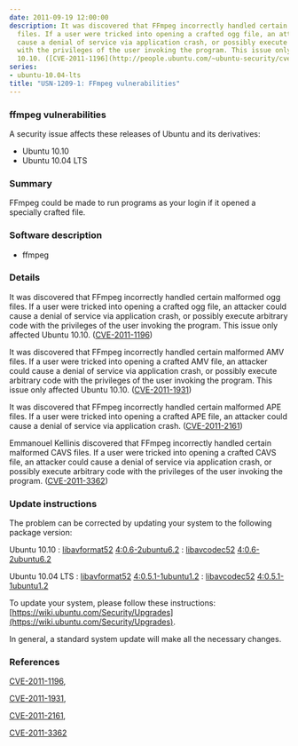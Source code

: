 ```yaml
---
date: 2011-09-19 12:00:00
description: It was discovered that FFmpeg incorrectly handled certain malformed ogg
  files. If a user were tricked into opening a crafted ogg file, an attacker could
  cause a denial of service via application crash, or possibly execute arbitrary code
  with the privileges of the user invoking the program. This issue only affected Ubuntu
  10.10. ([CVE-2011-1196](http://people.ubuntu.com/~ubuntu-security/cve/CVE-2011-1196))
series:
- ubuntu-10.04-lts
title: "USN-1209-1: FFmpeg vulnerabilities"
---
```


### ffmpeg vulnerabilities

A security issue affects these releases of Ubuntu and its derivatives:

* Ubuntu 10.10
* Ubuntu 10.04 LTS

### Summary

FFmpeg could be made to run programs as your login if it opened a specially crafted file.

### Software description

* ffmpeg 

### Details

It was discovered that FFmpeg incorrectly handled certain malformed ogg files. If a user were tricked into opening a crafted ogg file, an attacker could cause a denial of service via application crash, or possibly execute arbitrary code with the privileges of the user invoking the program. This issue only affected Ubuntu 10.10. ([CVE-2011-1196](http://people.ubuntu.com/~ubuntu-security/cve/CVE-2011-1196))

It was discovered that FFmpeg incorrectly handled certain malformed AMV files. If a user were tricked into opening a crafted AMV file, an attacker could cause a denial of service via application crash, or possibly execute arbitrary code with the privileges of the user invoking the program. This issue only affected Ubuntu 10.10. ([CVE-2011-1931](http://people.ubuntu.com/~ubuntu-security/cve/CVE-2011-1931))

It was discovered that FFmpeg incorrectly handled certain malformed APE files. If a user were tricked into opening a crafted APE file, an attacker could cause a denial of service via application crash. ([CVE-2011-2161](http://people.ubuntu.com/~ubuntu-security/cve/CVE-2011-2161))

Emmanouel Kellinis discovered that FFmpeg incorrectly handled certain malformed CAVS files. If a user were tricked into opening a crafted CAVS file, an attacker could cause a denial of service via application crash, or possibly execute arbitrary code with the privileges of the user invoking the program. ([CVE-2011-3362](http://people.ubuntu.com/~ubuntu-security/cve/CVE-2011-3362)) 

### Update instructions

The problem can be corrected by updating your system to the following package version:

Ubuntu 10.10
 : [libavformat52](https://launchpad.net/ubuntu/+source/ffmpeg) <span> [4:0.6-2ubuntu6.2](https://launchpad.net/ubuntu/+source/ffmpeg/4:0.6-2ubuntu6.2) </span> 
 : [libavcodec52](https://launchpad.net/ubuntu/+source/ffmpeg) <span> [4:0.6-2ubuntu6.2](https://launchpad.net/ubuntu/+source/ffmpeg/4:0.6-2ubuntu6.2) </span> 

Ubuntu 10.04 LTS
 : [libavformat52](https://launchpad.net/ubuntu/+source/ffmpeg) <span> [4:0.5.1-1ubuntu1.2](https://launchpad.net/ubuntu/+source/ffmpeg/4:0.5.1-1ubuntu1.2) </span> 
 : [libavcodec52](https://launchpad.net/ubuntu/+source/ffmpeg) <span> [4:0.5.1-1ubuntu1.2](https://launchpad.net/ubuntu/+source/ffmpeg/4:0.5.1-1ubuntu1.2) </span> 

To update your system, please follow these instructions: [https://wiki.ubuntu.com/Security/Upgrades](https://wiki.ubuntu.com/Security/Upgrades).

In general, a standard system update will make all the necessary changes. 

### References

 [CVE-2011-1196](http://people.ubuntu.com/~ubuntu-security/cve/CVE-2011-1196), 

 [CVE-2011-1931](http://people.ubuntu.com/~ubuntu-security/cve/CVE-2011-1931), 

 [CVE-2011-2161](http://people.ubuntu.com/~ubuntu-security/cve/CVE-2011-2161), 

 [CVE-2011-3362](http://people.ubuntu.com/~ubuntu-security/cve/CVE-2011-3362)
